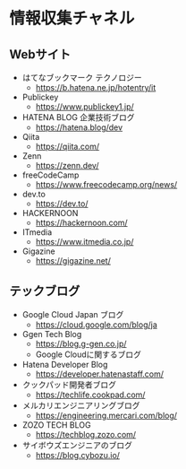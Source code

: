 # 情報収集チャネル

## Webサイト

- はてなブックマーク テクノロジー
    - https://b.hatena.ne.jp/hotentry/it
- Publickey
    - https://www.publickey1.jp/
- HATENA BLOG 企業技術ブログ
    - https://hatena.blog/dev
- Qiita
    - https://qiita.com/
- Zenn
    - https://zenn.dev/
- freeCodeCamp
    - https://www.freecodecamp.org/news/
- dev.to
    - https://dev.to/
- HACKERNOON
    - https://hackernoon.com/
- ITmedia
    - https://www.itmedia.co.jp/
- Gigazine
    - https://gigazine.net/

## テックブログ

- Google Cloud Japan ブログ
    - https://cloud.google.com/blog/ja
- Ggen Tech Blog
    - https://blog.g-gen.co.jp/
    - Google Cloudに関するブログ
- Hatena Developer Blog
    - https://developer.hatenastaff.com/
- クックパッド開発者ブログ
    - https://techlife.cookpad.com/
- メルカリエンジニアリングブログ
    - https://engineering.mercari.com/blog/
- ZOZO TECH BLOG
    - https://techblog.zozo.com/
- サイボウズエンジニアのブログ
    - https://blog.cybozu.io/